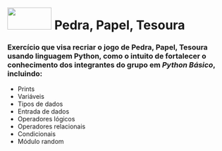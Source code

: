 # <img src="https://cdn.jsdelivr.net/gh/devicons/devicon/icons/python/python-original-wordmark.svg" width="100" height="50"/> Pedra, Papel, Tesoura
### Exercício que visa recriar o jogo de Pedra, Papel, Tesoura usando linguagem Python, como o intuito de fortalecer o conhecimento dos integrantes do grupo em *Python Básico*, incluindo:
- Prints
- Variáveis
- Tipos de dados
- Entrada de dados
- Operadores lógicos
- Operadores relacionais
- Condicionais
- Módulo random
